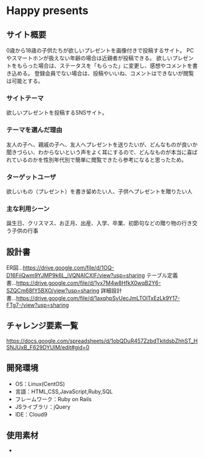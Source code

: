 # Happy presents

## サイト概要
0歳から18歳の子供たちが欲しいプレゼントを画像付きで投稿するサイト。
PCやスマートホンが扱えない年齢の場合は近親者が投稿できる。
欲しいプレゼントをもらった場合は、ステータスを「もらった」に変更し、感想やコメントを書き込める。
登録会員でない場合は、投稿やいいね、コメントはできないが閲覧は可能とする。

### サイトテーマ
欲しいプレゼントを投稿するSNSサイト。
 
### テーマを選んだ理由
友人の子へ、親戚の子へ、友人へプレゼントを送りたいが、どんなものが良いか聞きづらい、わからないという声をよく耳にするので、どんなものが本当に喜ばれているのかを性別年代別で簡単に閲覧できたら参考になると思ったため。

### ターゲットユーザ
欲しいもの（プレゼント）を書き留めたい人、子供へプレゼントを贈りたい人

### 主な利用シーン
誕生日、クリスマス、お正月、出産、入学、卒業、初節句などの贈り物の行き交う子供の行事

## 設計書
 ER図...https://drive.google.com/file/d/1OQ-D16FiiQwm9YJMP9k6L_iVQNAICXlF/view?usp=sharing
 テーブル定義書...https://drive.google.com/file/d/1yx7M4w8HfkX0wqB2Y6-SZQCm68fY5BXO/view?usp=sharing
 詳細設計書...https://drive.google.com/file/d/1axqhpSvUecJmLTOlTxEzLk9Y17-FTg7-/view?usp=sharing

## チャレンジ要素一覧
https://docs.google.com/spreadsheets/d/1obQDuR457ZzbdTkitdsbZhhST_HSNJUxB_F629DYUlM/edit#gid=0

## 開発環境
- OS：Linux(CentOS)
- 言語：HTML,CSS,JavaScript,Ruby,SQL
- フレームワーク：Ruby on Rails
- JSライブラリ：jQuery
- IDE：Cloud9

## 使用素材
- 
